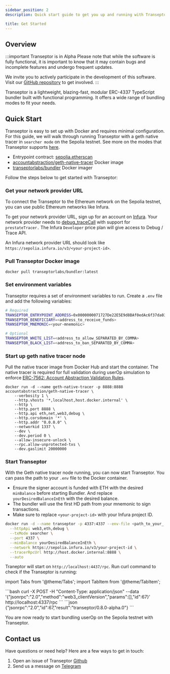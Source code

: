 ```yaml
---
sidebar_position: 2
description: Quick start guide to get you up and running with Transeptor.

title: Get Started
---
```


## Overview

:::important Transeptor is in Alpha
Please note that while the software is fully functional, it is important to know that it may contain bugs and incomplete features and undergo frequent updates.

We invite you to actively participate in the development of this software. Visit our [GitHub repository](https://github.com/transeptorlabs/transeptor-bundler/issues) to get involved.
:::

Transeptor is a lightweight, blazing-fast, modular ERC-4337 TypeScript bundler built with functional programming. It offers a wide range of bundling modes to fit your needs. 


## Quick Start

Transeptor is easy to set up with Docker and requires minimal configuration. For this guide, we will walk through running Transeptor with a geth native tracer in `searcher mode` on the Sepolia testnet. See more on the modes that Transeptor supports [here](/docs/running-transeptor#modes).

- Entrypoint contract: [sepolia.etherscan](https://sepolia.etherscan.io/address/0x0000000071727De22E5E9d8BAf0edAc6f37da032)
- [accountabstraction/geth-native-tracer](https://hub.docker.com/r/accountabstraction/geth-native-tracer) Docker image
- [transeptorlabs/bundler](https://hub.docker.com/r/transeptorlabs/bundler) Docker imager

Follow the steps below to get started with Transeptor:


### Get your network provider URL

To connect the Transeptor to the Ethereum network on the Sepolia testnet, you can use public Ethereum networks like Infura.

To get your network provider URL, sign up for an account on [Infura](https://infura.io/). Your network provider needs to [debug_traceCall](https://docs.metamask.io/services/reference/mantle/json-rpc-methods/debug/debug_tracecall/) with support for `prestateTracer.` The Infura `Developer` price plan will give access to Debug / Trace API.

An Infura network provider URL should look like `https://sepolia.infura.io/v3/<your-project-id>`. 

### Pull Transeptor Docker image

```bash
docker pull transeptorlabs/bundler:latest
```

### Set environment variables

Transeptor requires a set of environment variables to run. Create a `.env` file and add the following variables:
```bash
# Required
TRANSEPTOR_ENTRYPOINT_ADDRESS=0x0000000071727De22E5E9d8BAf0edAc6f37da032
TRANSEPTOR_BENEFICIARY=<address_to_receive_funds>
TRANSEPTOR_MNEMONIC=<your-mnemonic>

# Optional
TRANSEPTOR_WHITE_LIST=<address_to_allow_SEPARATED_BY_COMMA>
TRANSEPTOR_BLACK_LIST=<address_to_ban_SEPARATED_BY_COMMA>
```

### Start up geth native tracer node

Pull the native tracer image from Docker Hub and start the container. The native tracer is required for full validation during userOp simulation to enforce [ERC-7562: Account Abstraction Validation Rules](https://eips.ethereum.org/EIPS/eip-7562).

```shell
docker run -d --name geth-native-tracer -p 8888:8888 accountabstraction/geth-native-tracer \
    --verbosity 1 \
    --http.vhosts '*,localhost,host.docker.internal' \
    --http \
    --http.port 8888 \
    --http.api eth,net,web3,debug \
    --http.corsdomain '*' \
    --http.addr "0.0.0.0" \
    --networkid 1337 \
    --dev \
    --dev.period 0 \
    --allow-insecure-unlock \
    --rpc.allow-unprotected-txs \
    --dev.gaslimit 20000000
```

### Start Transeptor

With the Geth native tracer node running, you can now start Transeptor. You can pass the path to your `.env` file to the Docker container.

- Ensure the signer account is funded with ETH with the desired `minBalance` before starting Bundler. And replace `yourDesiredBalanceInEth` with the desired balance.
- The bundler will use the first HD path from your mnemonic to sign transactions.
- Make sure to replace `<your-project-id>` with your Infura project ID.

```bash
docker run -d --name transeptor -p 4337:4337 --env-file <path_to_your_.env> transeptorlabs/bundler:latest \
  --httpApi web3,eth,debug \
  --txMode searcher \
  --port 4337 \
  --minBalance yourDesiredBalanceInEth \
  --network https://sepolia.infura.io/v3/your-project-id \
  --tracerRpcUrl http://host.docker.internal:8888 \
  --auto
```

Traneptor will start on `http://localhost:4437/rpc`. Run curl command to check if the Transeptor is running:

import Tabs from '@theme/Tabs';
import TabItem from '@theme/TabItem';

<Tabs>
  <TabItem value="curl" label="Curl" default>
    ```bash
    curl -X POST -H "Content-Type: application/json" --data '{"jsonrpc":"2.0","method":"web3_clientVersion","params":[],"id":67}' http://localhost:4337/rpc
    ```
  </TabItem>
  <TabItem value="result" label="Result">
    ```json
    {"jsonrpc":"2.0","id":67,"result":"transeptor/0.8.0-alpha.0"}
    ```
  </TabItem>
</Tabs>

You are now ready to start bundling userOp on the Sepolia testnet with Transeptor.

## Contact us

Have questions or need help? Here are a few ways to get in touch:

1. Open an issue of Transeptor [Github](https://github.com/transeptorlabs/transeptor-bundler)
2. Send us a message on [Telegram](https://t.me/+eUGda3KIND4zMjRh)

